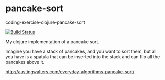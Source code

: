# pancake-sort

coding-exercise-clojure-pancake-sort

[![Build Status](https://travis-ci.org/pokle/coding-exercise-clojure-pancake-sort.svg?branch=master)](https://travis-ci.org/pokle/coding-exercise-clojure-pancake-sort)

My clojure implementation of a pancake sort.

Imagine you have a stack of pancakes, and you want to sort them,
but all you have is a spatula that can be inserted into the stack
and can flip all the pancakes above it.

http://austingwalters.com/everyday-algorithms-pancake-sort/
